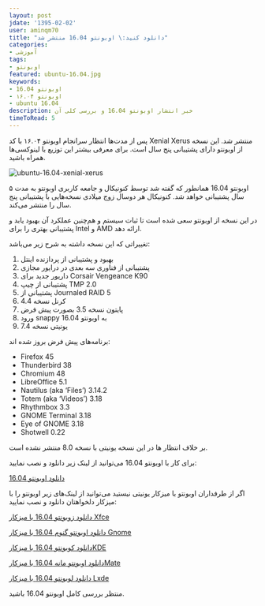 ```yaml
---
layout: post
jdate: '1395-02-02'
user: aminqm70
title: "دانلود کنید:\ اوبونتو 16.04 منتشر شد"
categories:
- آموزشی
tags:
- اوبونتو
featured: ubuntu-16.04.jpg
keywords:
- اوبونتو 16.04
- اوبونتو ۱۶.۰۴
- ubuntu 16.04
description: خبر انتشار اوبونتو 16.04 و بررسی کلی آن
timeToRead: 5
---
```


پس از مدت‌ها انتظار سر‌انجام اوبونتو ۱۶.۰۴ با کد Xenial Xerus منتشر شد. این نسخه از اوبونتو دارای پشتیبانی پنج سال است. برای معرفی بیشتر این توزیع با لینوکسی‌ها همراه باشید.

![ubuntu-16.04-xenial-xerus](/linuxiha/images/ubuntu-16.04-xenial-xerus.png)

اوبونتو 16.04 همانطور که گفته شد توسط کنونیکال و جامعه کاربری اوبونتو به مدت ۵ سال پشتیبانی خواهد شد. کنونیکال هر دوسال زوج میلادی نسخه‌هایی با پشتیبانی پنج سال را منتشر می‌کند.

در این نسخه از اوبونتو سعی شده است تا ثبات سیستم و هم‌چنین عملکرد آن بهبود یابد و پشتیبانی بهتری را برای Intel و AMD ارائه دهد.

تغییراتی که این نسخه داشته به شرح زیر می‌باشد:

1.  بهبود و پشتیبانی از پردازنده اینتل
2.  پشتیبانی از فناوری سه بعدی در درایور مجازی
3.  داریور جدید برای Corsair Vengeance K90
4.  پشتیبانی از چیپ TMP 2.0
5.  پشتیبانی از Journaled RAID 5
6.  کرنل نسخه 4.4
7.  پایتون نسخه 3.5 بصورت پیش فرض
8.  ورود snappy به اوبونتو 16.04
9.  یونیتی نسخه 7.4

برنامه‌های پیش فرض بروز شده اند:

*   Firefox 45
*   Thunderbird 38
*   Chromium 48
*   LibreOffice 5.1
*   Nautilus (aka ‘Files’) 3.14.2
*   Totem (aka ‘Videos’) 3.18
*   Rhythmbox 3.3
*   GNOME Terminal 3.18
*   Eye of GNOME 3.18
*   Shotwell 0.22

بر خلاف انتظار ها در این نسخه یونیتی با نسخه 8.0 منتشر نشده است.

برای کار با اوبونتو 16.04 می‌توانید از لینک زیر دانلود و نصب نمایید:

[دانلود اوبونتو 16.04](http://releases.ubuntu.com/16.04/)

اگر از طرفداران اوبونتو با میزکار یونیتی نیستید می‌توانید از لینک‌های زیر اوبونتو را با میزکار دلخواهتان دانلود و نصب نمایید:

[دانلود زوبونتو 16.04 با میزکار Xfce](http://cdimage.ubuntu.com/xubuntu/releases/16.04/release/)

[دانلود اوبونتو گنوم 16.04 با میزکار Gnome](http://cdimage.ubuntu.com/ubuntu-gnome/releases/16.04/release/)

[دانلود کوبونتو 16.04 با میزکارKDE](http://cdimage.ubuntu.com/kubuntu/releases/16.04/release/)

[دانلود اوبونتو مانه 16.04 با میزکارMate](http://cdimage.ubuntu.com/ubuntu-mate/releases/16.04/release/)

[دانلود لوبونتو 16.04 با میزکار Lxde](http://cdimage.ubuntu.com/lubuntu/releases/16.04/release/)

منتظر بررسی کامل اوبونتو 16.04 باشید.